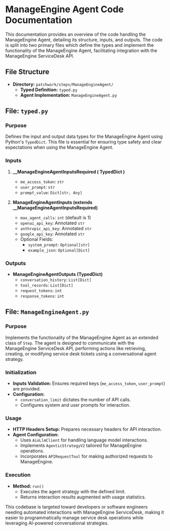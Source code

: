 # ManageEngine Agent Code Documentation

This documentation provides an overview of the code handling the ManageEngine Agent, detailing its structure, inputs, and outputs. The code is split into two primary files which define the types and implement the functionality of the ManageEngine Agent, facilitating integration with the ManageEngine ServiceDesk API.

## File Structure

- **Directory:** `patchwork/steps/ManageEngineAgent/`
  - **Typed Definition:** `typed.py`
  - **Agent Implementation:** `ManageEngineAgent.py`

## File: `typed.py`

### Purpose
Defines the input and output data types for the ManageEngine Agent using Python's `TypedDict`. This file is essential for ensuring type safety and clear expectations when using the ManageEngine Agent.

### Inputs

1. **__ManageEngineAgentInputsRequired ( TypedDict )**
    - `me_access_token`: `str`
    - `user_prompt`: `str`
    - `prompt_value`: `Dict[str, Any]`

2. **ManageEngineAgentInputs (extends __ManageEngineAgentInputsRequired)**
    - `max_agent_calls`: `int` (default is 1)
    - `openai_api_key`: Annotated `str`
    - `anthropic_api_key`: Annotated `str`
    - `google_api_key`: Annotated `str`
    - Optional Fields:
        - `system_prompt`: `Optional[str]`
        - `example_json`: `Optional[Dict]`

### Outputs

- **ManageEngineAgentOutputs (TypedDict)**
  - `conversation_history`: `List[Dict]`
  - `tool_records`: `List[Dict]`
  - `request_tokens`: `int`
  - `response_tokens`: `int`

## File: `ManageEngineAgent.py`

### Purpose
Implements the functionality of the ManageEngine Agent as an extended class of `Step`. The agent is designed to communicate with the ManageEngine ServiceDesk API, performing actions like retrieving, creating, or modifying service desk tickets using a conversational agent strategy.

### Initialization

- **Inputs Validation:** Ensures required keys (`me_access_token`, `user_prompt`) are provided.
- **Configuration:**
  - `conversation_limit` dictates the number of API calls.
  - Configures system and user prompts for interaction.

### Usage

- **HTTP Headers Setup:** Prepares necessary headers for API interaction.
- **Agent Configuration:** 
  - Uses `AioLlmClient` for handling language model interactions.
  - Implements `AgenticStrategyV2` tailored for ManageEngine operations.
  - Incorporates `APIRequestTool` for making authorized requests to ManageEngine.

### Execution

- **Method:** `run()`
  - Executes the agent strategy with the defined limit.
  - Returns interaction results augmented with usage statistics.

This codebase is targeted toward developers or software engineers needing automated interactions with ManageEngine ServiceDesk, making it easier to programmatically manage service desk operations while leveraging AI-powered conversational strategies.
